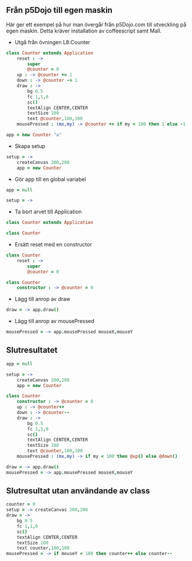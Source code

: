 ## Från p5Dojo till egen maskin

Här ger ett exempel på hur man övergår från p5Dojo.com till utveckling på egen maskin.
Detta kräver installation av coffeescript samt Mall.

* Utgå från övningen L8:Counter

```coffeescript
class Counter extends Application
	reset : ->
		super
		@counter = 0
	up : -> @counter += 1
	down : -> @counter -= 1
	draw : ->
		bg 0.5
		fc 1,1,0
		sc()
		textAlign CENTER,CENTER
		textSize 100
		text @counter,100,100
	mousePressed : (mx,my) -> @counter += if my < 100 then 1 else -1

app = new Counter "a"
```

* Skapa setup
```coffeescript
setup = ->
	createCanvas 200,200
	app = new Counter
```

* Gör app till en global variabel
```coffeescript
app = null

setup = ->
```

* Ta bort arvet till Application
```coffeescript
class Counter extends Application
```
```coffeescript
class Counter
```

* Ersätt reset med en constructor
```coffeescript
class Counter
	reset : ->
		super
		@counter = 0
```
```coffeescript
class Counter
	constructor : -> @counter = 0
```

* Lägg till anrop av draw
```coffeescript
draw = -> app.draw()
```

* Lägg till anrop av mousePressed
```coffeescript
mousePressed = -> app.mousePressed mouseX,mouseY
```

## Slutresultatet

```coffeescript
app = null

setup = ->
	createCanvas 200,200
	app = new Counter

class Counter
	constructor : -> @counter = 0
	up : -> @counter++
	down : -> @counter--
	draw : ->
		bg 0.5
		fc 1,1,0
		sc()
		textAlign CENTER,CENTER
		textSize 100
		text @counter,100,100
	mousePressed : (mx,my) -> if my < 100 then @up() else @down()

draw = -> app.draw()
mousePressed = -> app.mousePressed mouseX,mouseY
```

## Slutresultat utan användande av class

```coffeescript
counter = 0
setup = -> createCanvas 200,200
draw = ->
	bg 0.5
	fc 1,1,0
	sc()
	textAlign CENTER,CENTER
	textSize 100
	text counter,100,100
mousePressed = -> if mouseY < 100 then counter++ else counter--
```